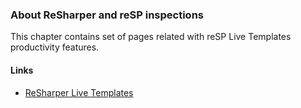 ﻿---
LeftNavigationNode: true
TopNavigationNode: true
Subfolders: 
    - aspnet
    - csharp
    - javascript
    - xml
Title: Inspections
Category:  Code Completion
Order: 200
TileLink: true
TileLinkOrder: 20
---
### About ReSharper and reSP inspections

This chapter contains set of pages related with reSP Live Templates productivity features.

#### Links
- [ReSharper Live Templates](https://www.jetbrains.com/resharper/features/code_templates.html)

